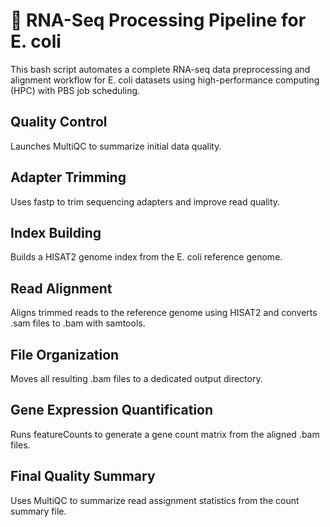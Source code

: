 # 🧬 RNA-Seq Processing Pipeline for E. coli
This bash script automates a complete RNA-seq data preprocessing and alignment workflow for E. coli datasets using high-performance computing (HPC) with PBS job scheduling.
## Quality Control
Launches MultiQC to summarize initial data quality.
## Adapter Trimming
Uses fastp to trim sequencing adapters and improve read quality.
## Index Building
Builds a HISAT2 genome index from the E. coli reference genome.
## Read Alignment
Aligns trimmed reads to the reference genome using HISAT2 and converts .sam files to .bam with samtools.
## File Organization
Moves all resulting .bam files to a dedicated output directory.
## Gene Expression Quantification
Runs featureCounts to generate a gene count matrix from the aligned .bam files.
## Final Quality Summary
Uses MultiQC to summarize read assignment statistics from the count summary file.
